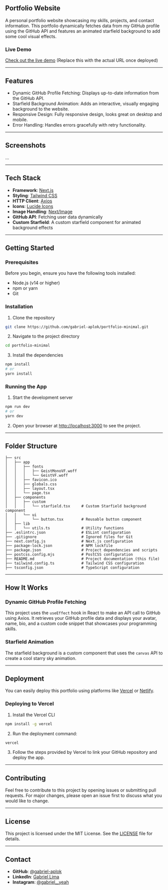 ## Portfolio Website

A personal portfolio website showcasing my skills, projects, and contact information. This portfolio dynamically fetches data from my GitHub profile using the GitHub API and features an animated starfield background to add some cool visual effects.

### Live Demo
[Check out the live demo](https://portfolio-minimal-example.netlify.app) (Replace this with the actual URL once deployed)

---

## Features

- Dynamic GitHub Profile Fetching: Displays up-to-date information from the GitHub API.
- Starfield Background Animation: Adds an interactive, visually engaging background to the website.
- Responsive Design: Fully responsive design, looks great on desktop and mobile.
- Error Handling: Handles errors gracefully with retry functionality.

---

## Screenshots

...

---

## Tech Stack

- **Framework**: [Next.js](https://nextjs.org/)
- **Styling**: [Tailwind CSS](https://tailwindcss.com/)
- **HTTP Client**: [Axios](https://axios-http.com/)
- **Icons**: [Lucide Icons](https://lucide.dev/)
- **Image Handling**: [Next/Image](https://nextjs.org/docs/api-reference/next/image)
- **GitHub API**: Fetching user data dynamically
- **Custom Starfield**: A custom starfield component for animated background effects

---

## Getting Started

### Prerequisites

Before you begin, ensure you have the following tools installed:

- Node.js (v14 or higher)
- npm or yarn
- Git

### Installation

1. Clone the repository

```bash
git clone https://github.com/gabriel-aplok/portfolio-minimal.git
```

2. Navigate to the project directory

```bash
cd portfolio-minimal
```

3. Install the dependencies

```bash
npm install
# or
yarn install
```

### Running the App

1. Start the development server

```bash
npm run dev
# or
yarn dev
```

2. Open your browser at [http://localhost:3000](http://localhost:3000) to see the project.

---

## Folder Structure

```plaintext
├── src
│   ├── app
│   │   ├── fonts
│   │   │   ├── GeistMonoVF.woff
│   │   │   └── GeistVF.woff
│   │   ├── favicon.ico
│   │   ├── globals.css
│   │   ├── layout.tsx
│   │   └── page.tsx
│   ├── components
│   │   ├── custom
│   │   │   └── starfield.tsx     # Custom Starfield background component
│   │   └── ui
│   │       └── button.tsx        # Reusable button component
│   ├── lib
│   │   └── utils.ts              # Utility functions
├── .eslintrc.json                # ESLint configuration
├── .gitignore                    # Ignored files for Git
├── next.config.js                # Next.js configuration
├── package-lock.json             # NPM lockfile
├── package.json                  # Project dependencies and scripts
├── postcss.config.mjs            # PostCSS configuration
├── README.md                     # Project documentation (this file)
├── tailwind.config.ts            # Tailwind CSS configuration
├── tsconfig.json                 # TypeScript configuration
```

---

## How It Works

### Dynamic GitHub Profile Fetching

This project uses the `useEffect` hook in React to make an API call to GitHub using Axios. It retrieves your GitHub profile data and displays your avatar, name, bio, and a custom code snippet that showcases your programming skills.

### Starfield Animation

The starfield background is a custom component that uses the `canvas` API to create a cool starry sky animation.

---

## Deployment

You can easily deploy this portfolio using platforms like [Vercel](https://vercel.com/) or [Netlify](https://www.netlify.com/).

### Deploying to Vercel

1. Install the Vercel CLI

```bash
npm install -g vercel
```

2. Run the deployment command:

```bash
vercel
```

3. Follow the steps provided by Vercel to link your GitHub repository and deploy the app.

---

## Contributing

Feel free to contribute to this project by opening issues or submitting pull requests. For major changes, please open an issue first to discuss what you would like to change.

---

## License

This project is licensed under the MIT License. See the [LICENSE](LICENSE) file for details.

---

## Contact

- **GitHub**: [@gabriel-aplok](https://github.com/gabriel-aplok)
- **LinkedIn**: [Gabriel Lima](https://linkedin.com/in/gabrielaplok)
- **Instagram**: [@gabriel__yeah](https://instagram.com/gabriel__yeah)
